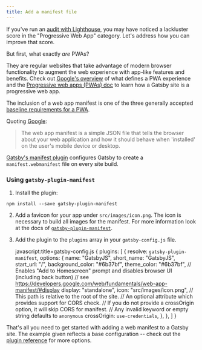 ```yaml
---
title: Add a manifest file
---
```


If you've run an [audit with Lighthouse](/docs/audit-with-lighthouse/), you may have noticed a lackluster score in the "Progressive Web App" category. Let's address how you can improve that score.

But first, what exactly *are* PWAs?

They are regular websites that take advantage of modern browser functionality to augment the web experience with app-like features and benefits. Check out [Google's overview](https://developers.google.com/web/progressive-web-apps/) of what defines a PWA experience and the [Progressive web apps (PWAs) doc](/docs/progressive-web-app/) to learn how a Gatsby site is a progressive web app.

The inclusion of a web app manifest is one of the three generally accepted [baseline requirements for a PWA](https://alistapart.com/article/yes-that-web-project-should-be-a-pwa#section1).

Quoting [Google](https://developers.google.com/web/fundamentals/web-app-manifest/):

> The web app manifest is a simple JSON file that tells the browser about your web application and how it should behave when 'installed' on the user's mobile device or desktop.

[Gatsby's manifest plugin](/packages/gatsby-plugin-manifest/) configures Gatsby to create a `manifest.webmanifest` file on every site build.

### Using `gatsby-plugin-manifest`

1. Install the plugin:

```shell
npm install --save gatsby-plugin-manifest
```

2. Add a favicon for your app under `src/images/icon.png`. The icon is necessary to build all images for the manifest. For more information look at the docs of [`gatsby-plugin-manifest`](https://github.com/gatsbyjs/gatsby/blob/master/packages/gatsby-plugin-manifest/README.md).

3. Add the plugin to the `plugins` array in your `gatsby-config.js` file.

    javascript:title=gatsby-config.js
    {
      plugins: [
        {
          resolve: `gatsby-plugin-manifest`,
          options: {
            name: "GatsbyJS",
            short_name: "GatsbyJS",
            start_url: "/",
            background_color: "#6b37bf",
            theme_color: "#6b37bf",
            // Enables "Add to Homescreen" prompt and disables browser UI (including back button)
            // see https://developers.google.com/web/fundamentals/web-app-manifest/#display
            display: "standalone",
            icon: "src/images/icon.png", // This path is relative to the root of the site.
            // An optional attribute which provides support for CORS check.
            // If you do not provide a crossOrigin option, it will skip CORS for manifest.
            // Any invalid keyword or empty string defaults to `anonymous`
            crossOrigin: `use-credentials`,
          },
        },
      ]
    }

That's all you need to get started with adding a web manifest to a Gatsby site. The example given reflects a base configuration -- check out the [plugin reference](/packages/gatsby-plugin-manifest/?=gatsby-plugin-manifest#automatic-mode) for more options.